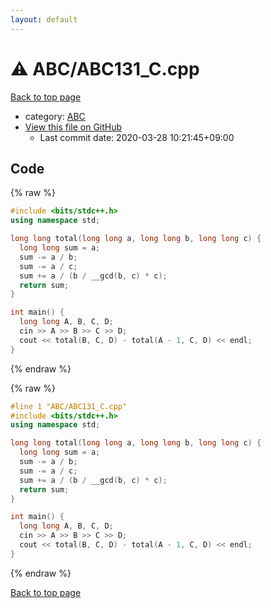 ```yaml
---
layout: default
---
```


<!-- mathjax config similar to math.stackexchange -->
<script type="text/javascript" async
  src="https://cdnjs.cloudflare.com/ajax/libs/mathjax/2.7.5/MathJax.js?config=TeX-MML-AM_CHTML">
</script>
<script type="text/x-mathjax-config">
  MathJax.Hub.Config({
    TeX: { equationNumbers: { autoNumber: "AMS" }},
    tex2jax: {
      inlineMath: [ ['$','$'] ],
      processEscapes: true
    },
    "HTML-CSS": { matchFontHeight: false },
    displayAlign: "left",
    displayIndent: "2em"
  });
</script>

<script type="text/javascript" src="https://cdnjs.cloudflare.com/ajax/libs/jquery/3.4.1/jquery.min.js"></script>
<script src="https://cdn.jsdelivr.net/npm/jquery-balloon-js@1.1.2/jquery.balloon.min.js" integrity="sha256-ZEYs9VrgAeNuPvs15E39OsyOJaIkXEEt10fzxJ20+2I=" crossorigin="anonymous"></script>
<script type="text/javascript" src="../../assets/js/copy-button.js"></script>
<link rel="stylesheet" href="../../assets/css/copy-button.css" />


# :warning: ABC/ABC131_C.cpp

<a href="../../index.html">Back to top page</a>

* category: <a href="../../index.html#902fbdd2b1df0c4f70b4a5d23525e932">ABC</a>
* <a href="{{ site.github.repository_url }}/blob/master/ABC/ABC131_C.cpp">View this file on GitHub</a>
    - Last commit date: 2020-03-28 10:21:45+09:00




## Code

<a id="unbundled"></a>
{% raw %}
```cpp
#include <bits/stdc++.h>
using namespace std;

long long total(long long a, long long b, long long c) {
  long long sum = a;
  sum -= a / b;
  sum -= a / c;
  sum += a / (b / __gcd(b, c) * c);
  return sum;
}

int main() {
  long long A, B, C, D;
  cin >> A >> B >> C >> D;
  cout << total(B, C, D) - total(A - 1, C, D) << endl;
}

```
{% endraw %}

<a id="bundled"></a>
{% raw %}
```cpp
#line 1 "ABC/ABC131_C.cpp"
#include <bits/stdc++.h>
using namespace std;

long long total(long long a, long long b, long long c) {
  long long sum = a;
  sum -= a / b;
  sum -= a / c;
  sum += a / (b / __gcd(b, c) * c);
  return sum;
}

int main() {
  long long A, B, C, D;
  cin >> A >> B >> C >> D;
  cout << total(B, C, D) - total(A - 1, C, D) << endl;
}

```
{% endraw %}

<a href="../../index.html">Back to top page</a>

